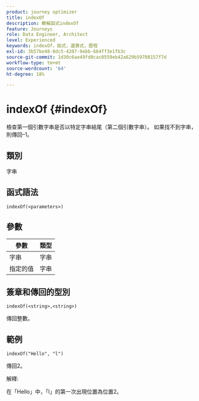 ```yaml
---
product: journey optimizer
title: indexOf
description: 瞭解函式indexOf
feature: Journeys
role: Data Engineer, Architect
level: Experienced
keywords: indexOf，函式，運算式，歷程
exl-id: 3b57be48-8dc5-4207-9ebb-664ff3e1fb3c
source-git-commit: 1d30c6ae49fd0cac0559eb42a629b59708157f7d
workflow-type: tm+mt
source-wordcount: '64'
ht-degree: 18%

---
```


# indexOf {#indexOf}

檢查第一個引數字串是否以特定字串結尾（第二個引數字串）。 如果找不到字串，則傳回–1。

## 類別

字串

## 函式語法

`indexOf(<parameters>)`

## 參數

| 參數 | 類型 |
|-----------|------------------|
| 字串 | 字串 |
| 指定的值 | 字串 |

## 簽章和傳回的型別

`indexOf(<string>,<string>)`

傳回整數。

## 範例

`indexOf("Hello", "l")`

傳回2。

解釋:

在「Hello」中，「l」的第一次出現位置為位置2。
